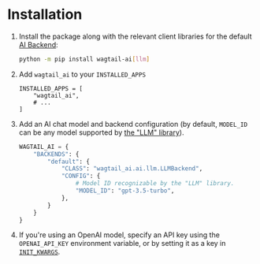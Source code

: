 # Installation

1. Install the package along with the relevant client libraries for the default [AI Backend](ai-backends.md):
   ```bash
   python -m pip install wagtail-ai[llm]
   ```
2. Add `wagtail_ai` to your `INSTALLED_APPS`
    ```
    INSTALLED_APPS = [
        "wagtail_ai",
        # ...
    ]
    ```
3. Add an AI chat model and backend configuration (by default, `MODEL_ID` can be any model supported by [the "LLM" library](https://llm.datasette.io/en/stable/)).
    ```python
    WAGTAIL_AI = {
        "BACKENDS": {
            "default": {
                "CLASS": "wagtail_ai.ai.llm.LLMBackend",
                "CONFIG": {
                    # Model ID recognizable by the "LLM" library.
                    "MODEL_ID": "gpt-3.5-turbo",
                },
            }
        }
    }
    ```
4. If you're using an OpenAI model, specify an API key using the `OPENAI_API_KEY` environment variable, or by setting it as a key in [`INIT_KWARGS`](ai-backends.md#init-kwargs).

